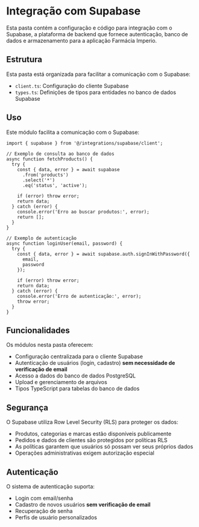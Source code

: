 
# Integração com Supabase

Esta pasta contém a configuração e código para integração com o Supabase, a plataforma de backend que fornece autenticação, banco de dados e armazenamento para a aplicação Farmácia Imperio.

## Estrutura

Esta pasta está organizada para facilitar a comunicação com o Supabase:

- `client.ts`: Configuração do cliente Supabase
- `types.ts`: Definições de tipos para entidades no banco de dados Supabase

## Uso

Este módulo facilita a comunicação com o Supabase:

```tsx
import { supabase } from '@/integrations/supabase/client';

// Exemplo de consulta ao banco de dados
async function fetchProducts() {
  try {
    const { data, error } = await supabase
      .from('products')
      .select('*')
      .eq('status', 'active');
      
    if (error) throw error;
    return data;
  } catch (error) {
    console.error('Erro ao buscar produtos:', error);
    return [];
  }
}

// Exemplo de autenticação
async function loginUser(email, password) {
  try {
    const { data, error } = await supabase.auth.signInWithPassword({
      email,
      password
    });
    
    if (error) throw error;
    return data;
  } catch (error) {
    console.error('Erro de autenticação:', error);
    throw error;
  }
}
```

## Funcionalidades

Os módulos nesta pasta oferecem:
- Configuração centralizada para o cliente Supabase
- Autenticação de usuários (login, cadastro) **sem necessidade de verificação de email**
- Acesso a dados do banco de dados PostgreSQL
- Upload e gerenciamento de arquivos
- Tipos TypeScript para tabelas do banco de dados

## Segurança

O Supabase utiliza Row Level Security (RLS) para proteger os dados:
- Produtos, categorias e marcas estão disponíveis publicamente
- Pedidos e dados de clientes são protegidos por políticas RLS
- As políticas garantem que usuários só possam ver seus próprios dados
- Operações administrativas exigem autorização especial

## Autenticação

O sistema de autenticação suporta:
- Login com email/senha
- Cadastro de novos usuários **sem verificação de email**
- Recuperação de senha
- Perfis de usuário personalizados
